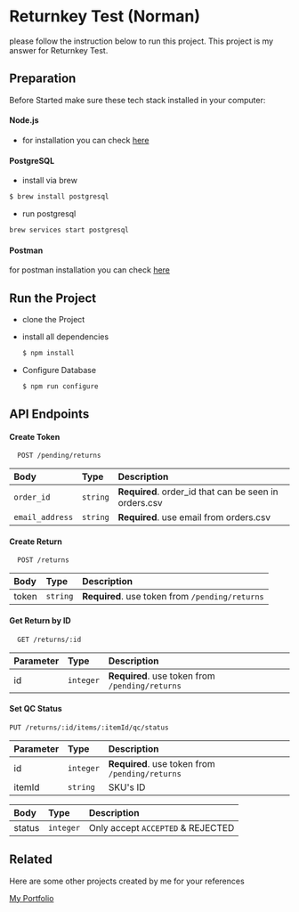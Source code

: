 
# Returnkey Test (Norman)

please follow the instruction below to run this project. This project is my answer for Returnkey Test.


## Preparation

Before Started make sure these tech stack installed in your computer:

 #### Node.js
  
  - for installation you can check [here](https://nodejs.org/en/download/)  
  #### PostgreSQL
  - install via brew
   ```bash
  $ brew install postgresql
```
  - run postgresql
   ```bash
  brew services start postgresql
```
 #### Postman
 for postman installation you can check [here](https://www.postman.com/downloads/) 
## Run the Project
- clone the Project
- install all dependencies
   ```bash
  $ npm install
    ```

- Configure Database
   ```bash
  $ npm run configure
    ```


## API Endpoints

#### Create Token 

```http
  POST /pending/returns
```

| Body | Type     | Description                |
| :-------- | :------- | :------------------------- |
| `order_id` | `string` | **Required**. order_id that can be seen in orders.csv |
| `email_address` | `string` | **Required**. use email from orders.csv |

#### Create Return

```http
  POST /returns
```

| Body | Type     | Description                       |
| :-------- | :------- | :-------------------------------- |
| token     | `string` | **Required**. use token from `/pending/returns` |



#### Get Return by ID

```http
  GET /returns/:id
```

| Parameter | Type     | Description                       |
| :-------- | :------- | :-------------------------------- |
|    id  | `integer` | **Required**. use token from `/pending/returns` |


#### Set QC Status
```http
PUT /returns/:id/items/:itemId/qc/status
```

| Parameter | Type     | Description                       |
| :-------- | :------- | :-------------------------------- |
|    id  | `integer` | **Required**. use token from `/pending/returns` |
|    itemId  | `string` |  SKU's ID|

| Body | Type     | Description                       |
| :-------- | :------- | :-------------------------------- |
|    status  | `integer` | Only accept `ACCEPTED` & REJECTED|




## Related

Here are some other projects created by me for your references

[My Portfolio](https://fullstackkece.herokuapp.com/)

